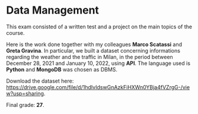 # Data Management

This exam consisted of a written test and a project on the main topics of the course. 

Here is the work done together with my colleagues **Marco Scatassi** and **Greta Gravina**. In particular, we built a dataset concerning informations regarding the weather and the traffic in Milan, in the period between December 28, 2021 and January 10, 2022, using **API**. The language used is **Python** and **MongoDB** was chosen as DBMS.

Download the dataset here: https://drive.google.com/file/d/1hdIvIdswGnAzkFiHXWn0YBja4fVZrgG-/view?usp=sharing.

Final grade: **27**.
